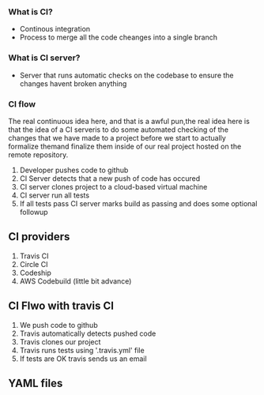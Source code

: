 ### What is CI?

- Continous integration
- Process to merge all the code cheanges into a single branch

### What is CI server?

- Server that runs automatic checks on the codebase to ensure the changes havent broken anything

### CI flow

The real continuous idea here, and that is a awful pun,the real idea here is that the idea of a CI serveris to do some automated checking of the changes that we have made to a project before we start to actually formalize themand finalize them inside of our real project hosted on the remote repository.

1. Developer pushes code to github
2. CI Server detects that a new push of code has occured
3. CI server clones project to a cloud-based virtual machine
4. CI server run all tests
5. If all tests pass CI server marks build as passing and does some optional followup

## CI providers

1. Travis CI
2. Circle CI
3. Codeship
4. AWS Codebuild (little bit advance)

## CI Flwo with travis CI

1. We push code to github
2. Travis automatically detects pushed code
3. Travis clones our project
4. Travis runs tests using '.travis.yml' file
5. If tests are OK travis sends us an email

## YAML files
